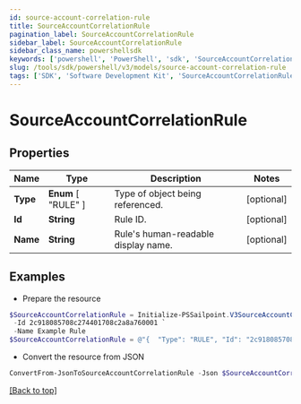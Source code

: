 ```yaml
---
id: source-account-correlation-rule
title: SourceAccountCorrelationRule
pagination_label: SourceAccountCorrelationRule
sidebar_label: SourceAccountCorrelationRule
sidebar_class_name: powershellsdk
keywords: ['powershell', 'PowerShell', 'sdk', 'SourceAccountCorrelationRule', 'SourceAccountCorrelationRule'] 
slug: /tools/sdk/powershell/v3/models/source-account-correlation-rule
tags: ['SDK', 'Software Development Kit', 'SourceAccountCorrelationRule', 'SourceAccountCorrelationRule']
---
```



# SourceAccountCorrelationRule

## Properties

Name | Type | Description | Notes
------------ | ------------- | ------------- | -------------
**Type** |  **Enum** [  "RULE" ] | Type of object being referenced. | [optional] 
**Id** | **String** | Rule ID. | [optional] 
**Name** | **String** | Rule's human-readable display name. | [optional] 

## Examples

- Prepare the resource
```powershell
$SourceAccountCorrelationRule = Initialize-PSSailpoint.V3SourceAccountCorrelationRule  -Type RULE `
 -Id 2c918085708c274401708c2a8a760001 `
 -Name Example Rule
$SourceAccountCorrelationRule = @"{  "Type": "RULE", "Id": "2c918085708c274401708c2a8a760001", "Name": "Example Rule" }"@
```

- Convert the resource from JSON
```powershell
ConvertFrom-JsonToSourceAccountCorrelationRule -Json $SourceAccountCorrelationRule
```


[[Back to top]](#) 

